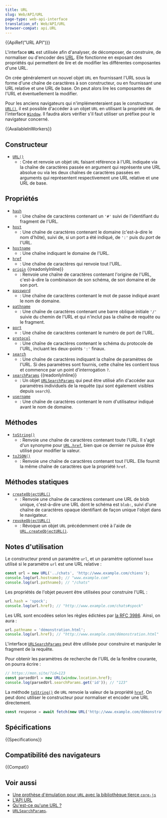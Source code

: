 ```yaml
---
title: URL
slug: Web/API/URL
page-type: web-api-interface
translation_of: Web/API/URL
browser-compat: api.URL
---
```


{{ApiRef("URL API")}}

L'interface **`URL`** est utilisée afin d'analyser, de décomposer, de construire, de normaliser ou d'encoder des [URL](/fr/docs/Glossary/URL). Elle fonctionne en exposant des propriétés qui permettent de lire et de modifier les différentes composantes d'une URL.

On crée généralement un nouvel objet `URL` en fournissant l'URL sous la forme d'une chaîne de caractères à son constructeur, ou en fournissant une URL relative et une URL de base. On peut alors lire les composantes de l'URL et éventuellement la modifier.

Pour les anciens navigateurs qui n'implémenteraient pas le constructeur [`URL()`](/fr/docs/Web/API/URL/URL), il est possible d'accéder à un objet `URL` en utilisant la propriété `URL` de l'interface [`Window`](/fr/docs/Web/API/Window). Il faudra alors vérifier s'il faut utiliser un préfixe pour le navigateur concerné.

{{AvailableInWorkers}}

## Constructeur

- [`URL()`](/fr/docs/Web/API/URL/URL)
  - : Crée et renvoie un objet `URL` faisant référence à l'URL indiquée via la chaîne de caractères passée en argument qui représente une URL absolue ou via les deux chaînes de caractères passées en arguments qui représentent respectivement une URL relative et une URL de base.

## Propriétés

- [`hash`](/fr/docs/Web/API/URL/hash)
  - : Une chaîne de caractères contenant un `'#'` suivi de l'identifiant du fragment de l'URL.
- [`host`](/fr/docs/Web/API/URL/host)
  - : Une chaîne de caractères contenant le domaine (c'est-à-dire le nom d'hôte), suivi de, si un port a été indiqué, de `':'` puis du _port_ de l'URL.
- [`hostname`](/fr/docs/Web/API/URL/hostname)
  - : Une chaîne indiquant le domaine de l'URL.
- [`href`](/fr/docs/Web/API/URL/href)
  - : Une chaîne de caractères qui renvoie tout l'URL.
- [`origin`](/fr/docs/Web/API/URL/origin) {{readonlyInline}}
  - : Renvoie une chaîne de caractères contenant l'origine de l'URL, c'est-à-dire la combinaison de son schéma, de son domaine et de son port.
- [`password`](/fr/docs/Web/API/URL/password)
  - : Une chaîne de caractères contenant le mot de passe indiqué avant le nom de domaine.
- [`pathname`](/fr/docs/Web/API/URL/pathname)
  - : Une chaîne de caractères contenant une barre oblique initiale `'/'` suivie du chemin de l'URL et qui n'inclut pas la chaîne de requête ou le fragment.
- [`port`](/fr/docs/Web/API/URL/port)
  - : Une chaîne de caractères contenant le numéro de port de l'URL.
- [`protocol`](/fr/docs/Web/API/URL/protocol)
  - : Une chaîne de caractères contenant le schéma du protocole de l'URL, incluant les deux-points `':'` finaux.
- [`search`](/fr/docs/Web/API/URL/search)
  - : Une chaîne de caractères indiquant la chaîne de paramètres de l'URL. Si des paramètres sont fournis, cette chaîne les contient tous et commence par un point d'interrogation `?`.
- [`searchParams`](/fr/docs/Web/API/URL/searchParams) {{readonlyInline}}
  - : Un objet [`URLSearchParams`](/fr/docs/Web/API/URLSearchParams) qui peut être utilisé afin d'accéder aux paramètres individuels de la requête (qui sont également visibles depuis `search`).
- [`username`](/fr/docs/Web/API/URL/username)
  - : Une chaîne de caractères contenant le nom d'utilisateur indiqué avant le nom de domaine.

## Méthodes

- [`toString()`](/fr/docs/Web/API/URL/toString)
  - : Renvoie une chaîne de caractères contenant toute l'URL. Il s'agit d'un synonyme pour [`URL.href`](/fr/docs/Web/API/URL/href), bien que ce dernier ne puisse être utilisé pour modifier la valeur.
- [`toJSON()`](/fr/docs/Web/API/URL/toJSON)
  - : Renvoie une chaîne de caractères contenant tout l'URL. Elle fournit la même chaîne de caractères que la propriété `href`.

## Méthodes statiques

- [`createObjectURL()`](/fr/docs/Web/API/URL/createObjectURL)
  - : Renvoie une chaîne de caractères contenant une URL de blob unique, c'est-à-dire une URL dont le schéma est `blob:`, suivi d'une chaîne de caractères opaque identifiant de façon unique l'objet dans le navigateur.
- [`revokeObjectURL()`](/fr/docs/Web/API/URL/revokeObjectURL)
  - : Révoque un objet `URL` précédemment créé à l'aide de [`URL.createObjectURL()`](/fr/docs/Web/API/URL/createObjectURL).

## Notes d'utilisation

Le constructeur prend un paramètre `url`, et un paramètre optionnel `base` utilisé si le paramètre `url` est une URL relative&nbsp;:

```js
const url = new URL('../chats', 'http://www.example.com/chiens');
console.log(url.hostname); // "www.example.com"
console.log(url.pathname); // "/chats"
```

Les propriétés de l'objet peuvent être utilisées pour construire l'URL&nbsp;:

```js
url.hash = 'spock';
console.log(url.href); // "http://www.example.com/chats#spock"
```

Les URL sont encodées selon les règles édictées par [la RFC 3986](https://datatracker.ietf.org/doc/html/rfc3986). Ainsi, on aura&nbsp;:

```js
url.pathname = 'démonstration.html';
console.log(url.href); // "http://www.example.com/démonstration.html"
```

L'interface [`URLSearchParams`](/fr/docs/Web/API/URLSearchParams) peut être utilisée pour construire et manipuler le fragment de la requête.

Pour obtenir les paramètres de recherche de l'URL de la fenêtre courante, on pourra écrire&nbsp;:

```js
// https://mon.site/?id=123
const parsedUrl = new URL(window.location.href);
console.log(parsedUrl.searchParams.get('id')); // "123"
```

La méthode [`toString()`](/fr/docs/Web/API/URL/toString) de `URL` renvoie la valeur de la propriété [`href`](/fr/docs/Web/API/URL/href). On peut donc utiliser le constructeur pour normaliser et encoder une URL directement.

```js
const response = await fetch(new URL('http://www.example.com/démonstration.html'));
```

## Spécifications

{{Specifications}}

## Compatibilité des navigateurs

{{Compat}}

## Voir aussi

- [Une prothèse d'émulation pour `URL` avec la bibliothèque tierce `core-js`](https://github.com/zloirock/core-js#url-and-urlsearchparams)
- [L'API URL](/fr/docs/Web/API/URL_API)
- [Qu'est-ce qu'une URL&nbsp;?](/fr/docs/Learn/Common_questions/What_is_a_URL)
- [`URLSearchParams`](/fr/docs/Web/API/URLSearchParams).
